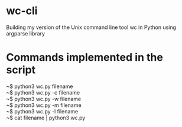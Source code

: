 # wc-cli
Building my version of the Unix command line tool wc in Python using argparse library

# Commands implemented in the script
~$ python3 wc.py filename <br />
~$ python3 wc.py -c filename <br />
~$ python3 wc.py -w filename <br />
~$ python3 wc.py -m filename <br />
~$ python3 wc.py -l filename <br />
~$ cat filename | python3 wc.py

